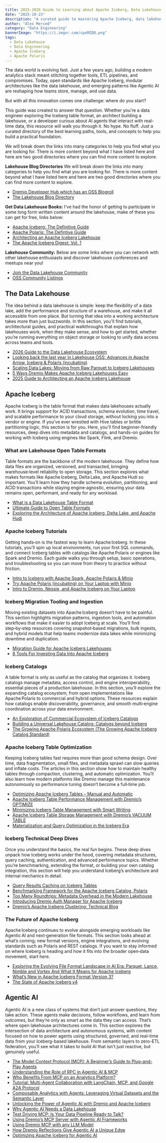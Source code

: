 ```yaml
---
title: 2025-2026 Guide to Learning about Apache Iceberg, Data Lakehouse & Agentic AI
date: "2025-10-23"
description: "A curated guide to mastering Apache Iceberg, data lakehouse architectures, and the emerging field of Agentic AI for data professionals."
author: "Alex Merced"
category: "Data Engineering"
bannerImage: "https://i.imgur.com/cpoMZQ8.png"
tags:
  - Data Lakehouse
  - Data Engineering
  - Apache Iceberg
  - Apache Polaris
---
```


The data world is evolving fast. Just a few years ago, building a modern analytics stack meant stitching together tools, ETL pipelines, and compromises. Today, open standards like Apache Iceberg, modular architectures like the data lakehouse, and emerging patterns like Agentic AI are reshaping how teams store, manage, and use data.

But with all this innovation comes one challenge: where do you start?

This guide was created to answer that question. Whether you're a data engineer exploring the Iceberg table format, an architect building a lakehouse, or a developer curious about AI agents that interact with real-time data, this resource will walk you through it. No hype. No fluff. Just a curated directory of the best learning paths, tools, and concepts to help you build a practical foundation.

We will break down the links into many categories to help you find what you are looking for. There is more content beyond what I have listed here and here are two good directories where you can find more content to explore.

**Lakehouse Blog Directories**
We will break down the links into many categories to help you find what you are looking for. There is more content beyond what I have listed here and here are two good directories where you can find more content to explore.

- [Dremio Developer Hub which has an OSS Blogroll](https://developer.dremio.com)
- [The Lakehouse Blog Directory](https://lakehouseblogs.com)

**Get Data Lakehouse Books:**
I've had the honor of getting to participate in some long form written content around the lakehouse, make of these you can get for free, links below:

- [Apache Iceberg: The Definitive Guide](https://drmevn.fyi/tableformatblog)
- [Apache Polaris: The Defintive Guide](https://drmevn.fyi/tableformatblog-62P6t)
- [Architecting an Apache Iceberg Lakehouse](https://www.manning.com/books/architecting-an-apache-iceberg-lakehouse)
- [The Apache Iceberg Digest: Vol. 1](https://www.puppygraph.com/ebooks/apache-iceberg-digest-vol-1)

**Lakehouse Community:**
Below are some links where you can network with other lakehouse enthusiasts and discover lakehouse conferences and meetups near you!

- [Join the Data Lakehouse Community](https://www.datalakehousehub.com)
- [OSS Community Listings](https://osscommunity.com)

## The Data Lakehouse

The idea behind a data lakehouse is simple: keep the flexibility of a data lake, add the performance and structure of a warehouse, and make it all accessible from one place. But turning that idea into a working architecture takes more than just buzzwords. In this section, you'll find tutorials, architectural guides, and practical walkthroughs that explain how lakehouses work, when they make sense, and how to get started, whether you’re running everything on object storage or looking to unify data access across teams and tools.

- [2026 Guide to the Data Lakehouse Ecosystem](https://amdatalakehouse.substack.com/p/the-2025-and-2026-ultimate-guide?r=h4f8p)
- [Looking back the last year in Lakehouse OSS: Advances in Apache Arrow, Iceberg & Polaris (incubating)](https://www.dremio.com/blog/looking-back-the-last-year-in-lakehouse-oss-advances-in-apache-arrow-iceberg-polaris-incubating/?utm_source=ev_external_blog&utm_medium=influencer&utm_campaign=iceberg&utm_term=2026-content-guide&utm_content=alexmerced)
- [Scaling Data Lakes: Moving from Raw Parquet to Iceberg Lakehouses](https://www.dremio.com/blog/scaling-data-lakes-moving-from-raw-parquet-to-iceberg-lakehouses/?utm_source=ev_external_blog&utm_medium=influencer&utm_campaign=iceberg&utm_term=2026-content-guide&utm_content=alexmerced)
- [5 Ways Dremio Makes Apache Iceberg Lakehouses Easy](https://www.dremio.com/blog/5-ways-dremio-makes-apache-iceberg-lakehouses-easy/?utm_source=ev_external_blog&utm_medium=influencer&utm_campaign=iceberg&utm_term=2026-content-guide&utm_content=alexmerced)
- [2025 Guide to Architecting an Apache Iceberg Lakehouse](https://medium.com/data-engineering-with-dremio/2025-guide-to-architecting-an-iceberg-lakehouse-9b19ed42c9de)


## Apache Iceberg

Apache Iceberg is the table format that makes data lakehouses actually work. It brings support for ACID transactions, schema evolution, time travel, and scalable performance to your cloud storage, without locking you into a vendor or engine. If you’ve ever wrestled with Hive tables or brittle partitioning logic, this section is for you. Here, you'll find beginner-friendly resources, deep dives into metadata and catalogs, and hands-on guides for working with Iceberg using engines like Spark, Flink, and Dremio.

### What are Lakehouse Open Table Formats
Table formats are the backbone of the modern lakehouse. They define how data files are organized, versioned, and transacted, bringing warehouse‑level reliability to open storage. This section explores what makes formats like Apache Iceberg, Delta Lake, and Apache Hudi so important. You’ll learn how they handle schema evolution, partitioning, and ACID transactions while staying engine‑agnostic, ensuring your data remains open, performant, and ready for any workload.

- [What is a Data Lakehouse Table Format](https://www.dremio.com/blog/apache-iceberg-crash-course-what-is-a-data-lakehouse-and-a-table-format/?utm_source=ev_external_blog&utm_medium=influencer&utm_campaign=iceberg&utm_term=2026-content-guide&utm_content=alexmerced)
- [Ultimate Guide to Open Table Formats](https://amdatalakehouse.substack.com/p/the-ultimate-guide-to-open-table?r=h4f8p)
- [Exploring the Architecture of Apache Iceberg, Delta Lake, and Apache Hudi](https://www.dremio.com/blog/exploring-the-architecture-of-apache-iceberg-delta-lake-and-apache-hudi/?utm_source=ev_external_blog&utm_medium=influencer&utm_campaign=iceberg&utm_term=2026-content-guide&utm_content=alexmerced)

### Apache Iceberg Tutorials
Getting hands‑on is the fastest way to learn Apache Iceberg. In these tutorials, you’ll spin up local environments, run your first SQL commands, and connect Iceberg tables with catalogs like Apache Polaris or engines like Spark and Dremio. Each guide walks you through setup, basic operations, and troubleshooting so you can move from theory to practice without friction.

- [Intro to Iceberg with Apache Spark, Apache Polaris & Minio](https://amdatalakehouse.substack.com/p/tutorial-intro-to-apache-iceberg?r=h4f8p)
- [Try Apache Polaris (incubating) on Your Laptop with Minio](https://www.dremio.com/blog/try-apache-polaris-incubating-on-your-laptop-with-minio/?utm_source=ev_external_blog&utm_medium=influencer&utm_campaign=iceberg&utm_term=2026-content-guide&utm_content=alexmerced)
- [Intro to Dremio, Nessie, and Apache Iceberg on Your Laptop](https://www.dremio.com/blog/intro-to-dremio-nessie-and-apache-iceberg-on-your-laptop/?utm_source=ev_external_blog&utm_medium=influencer&utm_campaign=iceberg&utm_term=2026-content-guide&utm_content=alexmerced)

### Iceberg Migration Tooling and Ingestion
Moving existing datasets into Apache Iceberg doesn’t have to be painful. This section highlights migration patterns, ingestion tools, and automation workflows that make it easier to adopt Iceberg at scale. You’ll find step‑by‑step resources covering snapshot‑based migrations, bulk ingests, and hybrid models that help teams modernize data lakes while minimizing downtime and duplication.

- [Migration Guide for Apache Iceberg Lakehouses](https://www.dremio.com/blog/migration-guide-for-apache-iceberg-lakehouses/?utm_source=ev_external_blog&utm_medium=influencer&utm_campaign=iceberg&utm_term=2026-content-guide&utm_content=alexmerced)
- [8 Tools For Ingesting Data Into Apache Iceberg](https://www.dremio.com/blog/8-tools-for-ingesting-data-into-apache-iceberg/?utm_source=ev_external_blog&utm_medium=influencer&utm_campaign=iceberg&utm_term=2026-content-guide&utm_content=alexmerced)

### Iceberg Catalogs
A table format is only as useful as the catalog that organizes it. Iceberg catalogs manage metadata, access control, and engine interoperability, essential pieces of a production lakehouse. In this section, you’ll explore the expanding catalog ecosystem, from open implementations like Apache Polaris to commercial and hybrid options. These resources explain how catalogs enable discoverability, governance, and smooth multi‑engine coordination across your data environment.

- [An Exploration of Commercial Ecosystem of Iceberg Catalogs](https://amdatalakehouse.substack.com/p/an-exploration-of-the-commercial?r=h4f8p)
- [Building a Universal Lakehouse Catalog: Catalogs beyond Iceberg](https://amdatalakehouse.substack.com/p/building-a-universal-lakehouse-catalog?r=h4f8p)
- [The Growing Apache Polaris Ecosystem (The Growing Apache Iceberg Catalog Standard)](https://www.dremio.com/blog/the-growing-apache-polaris-ecosystem-the-growing-apache-iceberg-catalog-standard/?utm_source=ev_external_blog&utm_medium=influencer&utm_campaign=iceberg&utm_term=2026-content-guide&utm_content=alexmerced)

### Apache Iceberg Table Optimization
Keeping Iceberg tables fast requires more than good schema design. Over time, data fragmentation, small files, and metadata sprawl can slow queries and inflate costs. The articles in this section show how to maintain healthy tables through compaction, clustering, and automatic optimization. You’ll also learn how modern platforms like Dremio manage this maintenance autonomously so performance tuning doesn’t become a full‑time job.

- [Optimizing Apache Iceberg Tables – Manual and Automatic](https://www.dremio.com/blog/optimizing-iceberg-tables/?utm_source=ev_external_blog&utm_medium=influencer&utm_campaign=iceberg&utm_term=2026-content-guide&utm_content=alexmerced)
- [Apache Iceberg Table Performance Management with Dremio’s OPTIMIZE](https://www.dremio.com/blog/apache-iceberg-table-performance-management-with-dremios-optimize/?utm_source=ev_external_blog&utm_medium=influencer&utm_campaign=iceberg&utm_term=2026-content-guide&utm_content=alexmerced)
- [Minimizing Iceberg Table Management with Smart Writing](https://www.dremio.com/blog/minimizing-iceberg-table-management-with-smart-writing/?utm_source=ev_external_blog&utm_medium=influencer&utm_campaign=iceberg&utm_term=2026-content-guide&utm_content=alexmerced)
- [Apache Iceberg Table Storage Management with Dremio’s VACUUM TABLE](https://www.dremio.com/blog/apache-iceberg-table-storage-management-with-dremios-vacuum-table/?utm_source=ev_external_blog&utm_medium=influencer&utm_campaign=iceberg&utm_term=2026-content-guide&utm_content=alexmerced)
- [Materialization and Query Optimization in the Iceberg Era](https://medium.com/@alexmercedtech/materialization-and-acceleration-in-the-iceberg-lakehouse-era-comparing-dremio-trino-doris-de3c96413b1a)

### Iceberg Technical Deep Dives
Once you understand the basics, the real fun begins. These deep dives unpack how Iceberg works under the hood, covering metadata structures, query caching, authentication, and advanced performance topics. Whether you’re benchmarking, extending the format, or building your own catalog integration, this section will help you understand Iceberg’s architecture and internal mechanics in detail.

- [Query Results Caching on Iceberg Tables](https://www.dremio.com/blog/query-results-caching-on-iceberg-tables/?utm_source=ev_external_blog&utm_medium=influencer&utm_campaign=iceberg&utm_term=2026-content-guide&utm_content=alexmerced)
- [Benchmarking Framework for the Apache Iceberg Catalog, Polaris](https://www.dremio.com/blog/benchmarking-framework-for-the-apache-iceberg-catalog-polaris/?utm_source=ev_external_blog&utm_medium=influencer&utm_campaign=iceberg&utm_term=2026-content-guide&utm_content=alexmerced)
- [Too Many Roundtrips: Metadata Overhead in the Modern Lakehouse](https://www.dremio.com/blog/too-many-roundtrips-metadata-overhead-in-the-modern-lakehouse/?utm_source=ev_external_blog&utm_medium=influencer&utm_campaign=iceberg&utm_term=2026-content-guide&utm_content=alexmerced)
- [Introducing Dremio Auth Manager for Apache Iceberg](https://www.dremio.com/blog/introducing-dremio-auth-manager-for-apache-iceberg/?utm_source=ev_external_blog&utm_medium=influencer&utm_campaign=iceberg&utm_term=2026-content-guide&utm_content=alexmerced)
- [Dremio’s Apache Iceberg Clustering: Technical Blog](https://www.dremio.com/blog/dremios-apache-iceberg-clustering-technical-blog/?utm_source=ev_external_blog&utm_medium=influencer&utm_campaign=iceberg&utm_term=2026-content-guide&utm_content=alexmerced)

### The Future of Apache Iceberg
Apache Iceberg continues to evolve alongside emerging workloads like Agentic AI and next‑generation file formats. This section looks ahead at what’s coming; new format versions, engine integrations, and evolving standards such as Polaris and REST catalogs. If you want to stay informed on where Iceberg is heading and how it fits into the broader open‑data movement, start here.

- [Exploring the Evolving File Format Landscape in AI Era: Parquet, Lance, Nimble and Vortex And What It Means for Apache Iceberg](https://www.dremio.com/blog/exploring-the-evolving-file-format-landscape-in-ai-era-parquet-lance-nimble-and-vortex-and-what-it-means-for-apache-iceberg/?utm_source=ev_external_blog&utm_medium=influencer&utm_campaign=iceberg&utm_term=2026-content-guide&utm_content=alexmerced)
- [What’s New in Apache Iceberg Format Version 3?](https://www.dremio.com/blog/apache-iceberg-v3/?utm_source=ev_external_blog&utm_medium=influencer&utm_campaign=iceberg&utm_term=2026-content-guide&utm_content=alexmerced)
- [The State of Apache Iceberg v4](https://medium.com/data-engineering-with-dremio/the-state-of-apache-iceberg-v4-october-2025-edition-c186dc29b6f5)


## Agentic AI

Agentic AI is a new class of systems that don’t just answer questions, they take action. These agents make decisions, follow workflows, and learn from outcomes, but they’re only as smart as the data they can access. That’s where open lakehouse architectures come in. This section explores the intersection of data architecture and autonomous systems, with content focused on how to power agents using structured, governed, and real-time data from your Iceberg-based lakehouse. From semantic layers to zero-ETL federation, you'll see what it takes to build AI that isn't just reactive, but genuinely useful.

- [The Model Context Protocol (MCP): A Beginner’s Guide to Plug-and-Play Agents](https://www.dremio.com/blog/the-model-context-protocol-mcp-a-beginners-guide-to-plug-and-play-agents/?utm_source=ev_external_blog&utm_medium=influencer&utm_campaign=iceberg&utm_term=2026-content-guide&utm_content=alexmerced)
- [Understanding the Role of RPC in Agentic AI & MCP](https://amdatalakehouse.substack.com/p/understanding-rpc-and-mcp-in-agentic?r=h4f8p)
- [Who Benefits From MCP on an Analytics Platform?](https://www.dremio.com/blog/who-benefits-from-mcp-on-analytics-platforms/)
- [Tutorial: Multi-Agent Collaboration with LangChain, MCP, and Google A2A Protocol](https://amdatalakehouse.substack.com/p/tutorial-multi-agent-collaboration?r=h4f8p)
- [Composable Analytics with Agents: Leveraging Virtual Datasets and the Semantic Layer](https://amdatalakehouse.substack.com/p/composable-analytics-with-agents?r=h4f8p)
- [Unlocking the Power of Agentic AI with Dremio and Apache Iceberg](https://amdatalakehouse.substack.com/p/unlocking-the-power-of-agentic-ai?r=h4f8p)
- [Why Agentic AI Needs a Data Lakehouse](https://www.dremio.com/blog/why-agentic-ai-needs-a-data-lakehouse/?utm_source=ev_external_blog&utm_medium=influencer&utm_campaign=iceberg&utm_term=2026-content-guide&utm_content=alexmerced)
- [Test Driving MCP: Is Your Data Pipeline Ready to Talk?](https://www.dremio.com/blog/testing-mcp-integration-in-existing-data-pipelines/?utm_source=ev_external_blog&utm_medium=influencer&utm_campaign=iceberg&utm_term=2026-content-guide&utm_content=alexmerced)
- [Using Dremio’s MCP Server with Agentic AI Frameworks](https://www.dremio.com/blog/using-dremios-mcp-server-with-agentic-ai-frameworks/?utm_source=ev_external_blog&utm_medium=influencer&utm_campaign=iceberg&utm_term=2026-content-guide&utm_content=alexmerced)
- [Using Dremio MCP with any LLM Model](https://www.dremio.com/blog/using-the-dremio-mcp-server-with-any-llm-model/?utm_source=ev_external_blog&utm_medium=influencer&utm_campaign=iceberg&utm_term=2026-content-guide&utm_content=alexmerced)
- [How Dremio Reflections Give Agentic AI a Unique Edge](https://www.dremio.com/blog/how-dremio-reflections-give-agentic-ai-a-unique-edge/?utm_source=ev_external_blog&utm_medium=influencer&utm_campaign=iceberg&utm_term=2026-content-guide&utm_content=alexmerced)
- [Optimizing Apache Iceberg for Agentic AI](https://www.dremio.com/blog/optimizing-apache-iceberg-for-agentic-ai/?utm_source=ev_external_blog&utm_medium=influencer&utm_campaign=iceberg&utm_term=2026-content-guide&utm_content=alexmerced)

